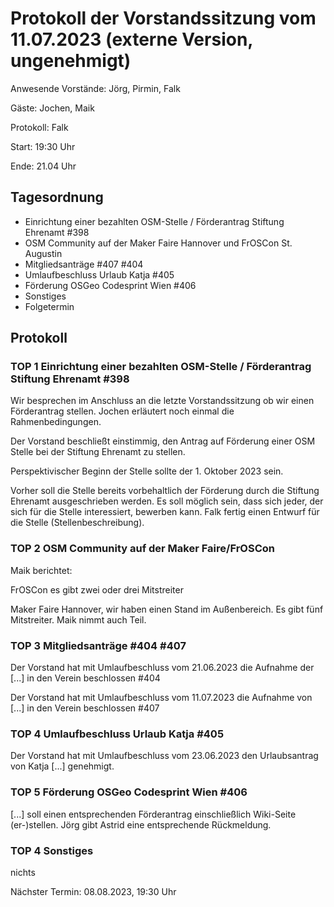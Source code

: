 # Protokoll der Vorstandssitzung vom 11.07.2023 (externe Version, ungenehmigt)

Anwesende Vorstände: Jörg, Pirmin, Falk

Gäste: Jochen, Maik

Protokoll: Falk

Start: 19:30 Uhr

Ende: 21.04 Uhr

## Tagesordnung
- Einrichtung einer bezahlten OSM-Stelle / Förderantrag Stiftung Ehrenamt #398
- OSM Community auf der Maker Faire Hannover und FrOSCon St. Augustin
- Mitgliedsanträge  #407 #404
- Umlaufbeschluss Urlaub Katja #405
- Förderung OSGeo Codesprint Wien #406
- Sonstiges
- Folgetermin


## Protokoll

### TOP 1 Einrichtung einer bezahlten OSM-Stelle / Förderantrag Stiftung Ehrenamt #398

Wir besprechen im Anschluss an die letzte Vorstandssitzung ob wir
einen Förderantrag stellen. Jochen erläutert noch einmal die
Rahmenbedingungen.

Der Vorstand beschließt einstimmig, den Antrag auf Förderung einer OSM
Stelle bei der Stiftung Ehrenamt zu stellen.

Perspektivischer Beginn der Stelle sollte der 1. Oktober 2023 sein.

Vorher soll die Stelle bereits vorbehaltlich der Förderung durch die
Stiftung Ehrenamt ausgeschrieben werden. Es soll möglich sein, dass
sich jeder, der sich für die Stelle interessiert, bewerben kann. Falk
fertig einen Entwurf für die Stelle (Stellenbeschreibung).


### TOP 2 OSM Community auf der Maker Faire/FrOSCon

Maik berichtet:

FrOSCon es gibt zwei oder drei Mitstreiter

Maker Faire Hannover, wir haben einen Stand im Außenbereich. Es gibt
fünf Mitstreiter. Maik nimmt auch Teil.


### TOP 3 Mitgliedsanträge #404 #407

Der Vorstand hat mit Umlaufbeschluss vom 21.06.2023 die Aufnahme der
[...] in den Verein beschlossen #404

Der Vorstand hat mit Umlaufbeschluss vom 11.07.2023 die Aufnahme von
[...] in den Verein beschlossen #407


### TOP 4 Umlaufbeschluss Urlaub Katja #405

Der Vorstand hat mit Umlaufbeschluss vom 23.06.2023 den
Urlaubsantrag von Katja [...] genehmigt.


### TOP 5  Förderung OSGeo Codesprint Wien #406

[...] soll einen entsprechenden Förderantrag einschließlich
Wiki-Seite (er-)stellen. Jörg gibt Astrid eine entsprechende Rückmeldung.


### TOP 4 Sonstiges

nichts


Nächster Termin: 08.08.2023, 19:30 Uhr
